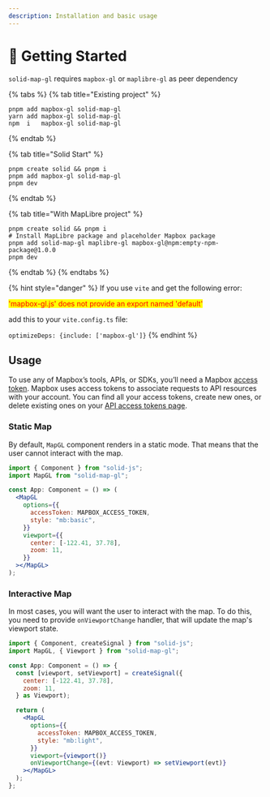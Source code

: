 ```yaml
---
description: Installation and basic usage
---
```


# 🚀 Getting Started

`solid-map-gl` requires `mapbox-gl` or `maplibre-gl` as peer dependency

{% tabs %}
{% tab title="Existing project" %}
```shell
pnpm add mapbox-gl solid-map-gl
yarn add mapbox-gl solid-map-gl
npm  i   mapbox-gl solid-map-gl
```
{% endtab %}

{% tab title="Solid Start" %}
```shell
pnpm create solid && pnpm i
pnpm add mapbox-gl solid-map-gl
pnpm dev
```
{% endtab %}

{% tab title="With MapLibre project" %}
```shell
pnpm create solid && pnpm i
# Install MapLibre package and placeholder Mapbox package
pnpm add solid-map-gl maplibre-gl mapbox-gl@npm:empty-npm-package@1.0.0
pnpm dev
```
{% endtab %}
{% endtabs %}

{% hint style="danger" %}
If you use `vite` and get the following error:

<mark style="color:red;">'mapbox-gl.js' does not provide an export named 'default'</mark>

add this to your `vite.config.ts` file:

`optimizeDeps: {include: ['mapbox-gl']}`
{% endhint %}

## Usage

To use any of Mapbox’s tools, APIs, or SDKs, you’ll need a Mapbox [access token](https://www.mapbox.com/help/define-access-token/). Mapbox uses access tokens to associate requests to API resources with your account. You can find all your access tokens, create new ones, or delete existing ones on your [API access tokens page](https://www.mapbox.com/studio/account/tokens/).

### **Static Map**

By default, `MapGL` component renders in a static mode. That means that the user cannot interact with the map.

```jsx
import { Component } from "solid-js";
import MapGL from "solid-map-gl";

const App: Component = () => (
  <MapGL
    options={{
      accessToken: MAPBOX_ACCESS_TOKEN,
      style: "mb:basic",
    }}
    viewport={{
      center: [-122.41, 37.78],
      zoom: 11,
    }}
  ></MapGL>
);
```

### **Interactive Map**

In most cases, you will want the user to interact with the map. To do this, you need to provide `onViewportChange` handler, that will update the map's viewport state.

```jsx
import { Component, createSignal } from "solid-js";
import MapGL, { Viewport } from "solid-map-gl";

const App: Component = () => {
  const [viewport, setViewport] = createSignal({
    center: [-122.41, 37.78],
    zoom: 11,
  } as Viewport);

  return (
    <MapGL
      options={{
        accessToken: MAPBOX_ACCESS_TOKEN,
        style: "mb:light",
      }}
      viewport={viewport()}
      onViewportChange={(evt: Viewport) => setViewport(evt)}
    ></MapGL>
  );
};
```
